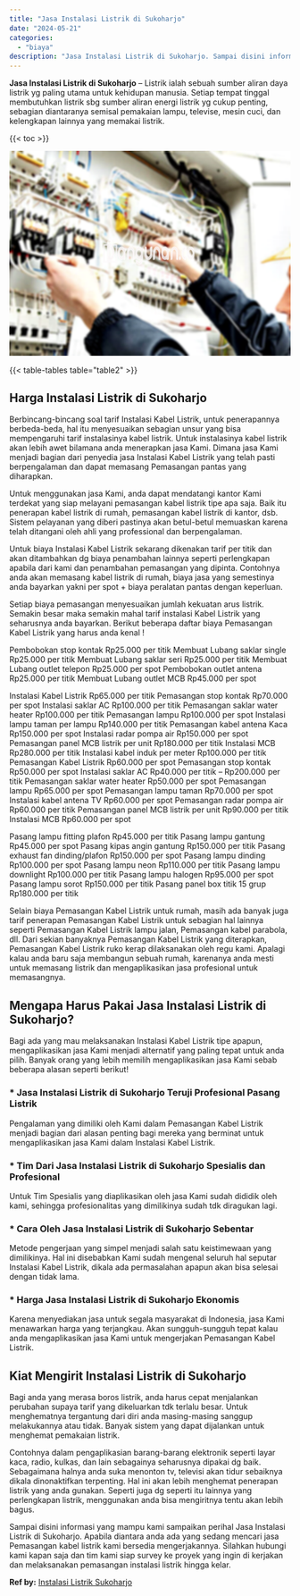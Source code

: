 ```yaml
---
title: "Jasa Instalasi Listrik di Sukoharjo"
date: "2024-05-21"
categories: 
  - "biaya"
description: "Jasa Instalasi Listrik di Sukoharjo. Sampai disini informasi yang mampu kami sampaikan perihal Jasa Instalasi Listrik di Sukoharjo. Apabila diantara anda ada..."
---
```


**Jasa Instalasi Listrik di Sukoharjo** – Listrik ialah sebuah sumber aliran daya listrik yg paling utama untuk kehidupan manusia. Setiap tempat tinggal membutuhkan listrik sbg sumber aliran energi listrik yg cukup penting, sebagian diantaranya semisal pemakaian lampu, televise, mesin cuci, dan kelengkapan lainnya yang memakai listrik.

{{< toc >}}

![Jasa Instalasi Listrik di Sukoharjo](/images/instalasi-listrik-murah16.png)

{{< table-tables table="table2" >}}

## Harga Instalasi Listrik di Sukoharjo

Berbincang-bincang soal tarif Instalasi Kabel Listrik, untuk penerapannya berbeda-beda, hal itu menyesuaikan sebagian unsur yang bisa mempengaruhi tarif instalasinya kabel listrik. Untuk instalasinya kabel listrik akan lebih awet bilamana anda menerapkan jasa Kami. Dimana jasa Kami menjadi bagian dari penyedia jasa Instalasi Kabel Listrik yang telah pasti berpengalaman dan dapat memasang Pemasangan pantas yang diharapkan.

Untuk menggunakan jasa Kami, anda dapat mendatangi kantor Kami terdekat yang siap melayani pemasangan kabel listrik tipe apa saja. Baik itu penerapan kabel listrik di rumah, pemasangan kabel listrik di kantor, dsb. Sistem pelayanan yang diberi pastinya akan betul-betul memuaskan karena telah ditangani oleh ahli yang professional dan berpengalaman.

Untuk biaya Instalasi Kabel Listrik sekarang dikenakan tarif per titik dan akan ditambahkan dg biaya penambahan lainnya seperti perlengkapan apabila dari kami dan penambahan pemasangan yang dipinta. Contohnya anda akan memasang kabel listrik di rumah, biaya jasa yang semestinya anda bayarkan yakni per spot + biaya peralatan pantas dengan keperluan.

Setiap biaya pemasangan menyesuaikan jumlah kekuatan arus listrik. Semakin besar maka semakin mahal tarif instalasi Kabel Listrik yang seharusnya anda bayarkan. Berikut beberapa daftar biaya Pemasangan Kabel Listrik yang harus anda kenal !

Pembobokan stop kontak Rp25.000 per titik Membuat Lubang saklar single Rp25.000 per titik Membuat Lubang saklar seri Rp25.000 per titik Membuat Lubang outlet telepon Rp25.000 per spot Pembobokan outlet antena Rp25.000 per titik Membuat Lubang outlet MCB Rp45.000 per spot

Instalasi Kabel Listrik Rp65.000 per titik Pemasangan stop kontak Rp70.000 per spot Instalasi saklar AC Rp100.000 per titik Pemasangan saklar water heater Rp100.000 per titik Pemasangan lampu Rp100.000 per spot Instalasi lampu taman per lampu Rp140.000 per titik Pemasangan kabel antena Kaca Rp150.000 per spot Instalasi radar pompa air Rp150.000 per spot Pemasangan panel MCB listrik per unit Rp180.000 per titik Instalasi MCB Rp280.000 per titik Instalasi kabel induk per meter Rp100.000 per titik Pemasangan Kabel Listrik Rp60.000 per spot Pemasangan stop kontak Rp50.000 per spot Instalasi saklar AC Rp40.000 per titik – Rp200.000 per titik Pemasangan saklar water heater Rp50.000 per spot Pemasangan lampu Rp65.000 per spot Pemasangan lampu taman Rp70.000 per spot Instalasi kabel antena TV Rp60.000 per spot Pemasangan radar pompa air Rp60.000 per titik Pemasangan panel MCB listrik per unit Rp90.000 per titik Instalasi MCB Rp60.000 per spot

Pasang lampu fitting plafon Rp45.000 per titik Pasang lampu gantung Rp45.000 per spot Pasang kipas angin gantung Rp150.000 per titik Pasang exhaust fan dinding/plafon Rp150.000 per spot Pasang lampu dinding Rp100.000 per spot Pasang lampu neon Rp110.000 per titik Pasang lampu downlight Rp100.000 per titik Pasang lampu halogen Rp95.000 per spot Pasang lampu sorot Rp150.000 per titik Pasang panel box titik 15 grup Rp180.000 per titik

Selain biaya Pemasangan Kabel Listrik untuk rumah, masih ada banyak juga tarif penerapan Pemasangan Kabel Listrik untuk sebagian hal lainnya seperti Pemasangan Kabel Listrik lampu jalan, Pemasangan kabel parabola, dll. Dari sekian banyaknya Pemasangan Kabel Listrik yang diterapkan, Pemasangan Kabel Listrik ruko kerap dilaksanakan oleh regu kami. Apalagi kalau anda baru saja membangun sebuah rumah, karenanya anda mesti untuk memasang listrik dan mengaplikasikan jasa profesional untuk memasangnya.

## Mengapa Harus Pakai Jasa Instalasi Listrik di Sukoharjo?

Bagi ada yang mau melaksanakan Instalasi Kabel Listrik tipe apapun, mengaplikasikan jasa Kami menjadi alternatif yang paling tepat untuk anda pilih. Banyak orang yang lebih memilih mengaplikasikan jasa Kami sebab beberapa alasan seperti berikut!

### \* Jasa Instalasi Listrik di Sukoharjo Teruji Profesional Pasang Listrik

Pengalaman yang dimiliki oleh Kami dalam Pemasangan Kabel Listrik menjadi bagian dari alasan penting bagi mereka yang berminat untuk mengaplikasikan jasa Kami dalam Instalasi Kabel Listrik.

### \* Tim Dari Jasa Instalasi Listrik di Sukoharjo Spesialis dan Profesional

Untuk Tim Spesialis yang diaplikasikan oleh jasa Kami sudah dididik oleh kami, sehingga profesionalitas yang dimilikinya sudah tdk diragukan lagi.

### \* Cara Oleh Jasa Instalasi Listrik di Sukoharjo Sebentar

Metode pengerjaan yang simpel menjadi salah satu keistimewaan yang dimilikinya. Hal ini disebabkan Kami sudah mengenal seluruh hal seputar Instalasi Kabel Listrik, dikala ada permasalahan apapun akan bisa selesai dengan tidak lama.

### \* Harga Jasa Instalasi Listrik di Sukoharjo Ekonomis

Karena menyediakan jasa untuk segala masyarakat di Indonesia, jasa Kami menawarkan harga yang terjangkau. Akan sungguh-sungguh tepat kalau anda mengaplikasikan jasa Kami untuk mengerjakan Pemasangan Kabel Listrik.

## Kiat Mengirit Instalasi Listrik di Sukoharjo


Bagi anda yang merasa boros listrik, anda harus cepat menjalankan perubahan supaya tarif yang dikeluarkan tdk terlalu besar. Untuk menghematnya tergantung dari diri anda masing-masing sanggup melakukannya atau tidak. Banyak sistem yang dapat dijalankan untuk menghemat pemakaian listrik.

Contohnya dalam pengaplikasian barang-barang elektronik seperti layar kaca, radio, kulkas, dan lain sebagainya seharusnya dipakai dg baik. Sebagaimana halnya anda suka menonton tv, televisi akan tidur sebaiknya dikala dinonaktifkan terpenting. Hal ini akan lebih menghemat penerapan listrik yang anda gunakan. Seperti juga dg seperti itu lainnya yang perlengkapan listrik, menggunakan anda bisa mengiritnya tentu akan lebih bagus.

Sampai disini informasi yang mampu kami sampaikan perihal Jasa Instalasi Listrik di Sukoharjo. Apabila diantara anda ada yang sedang mencari jasa Pemasangan kabel listrik kami bersedia mengerjakannya. Silahkan hubungi kami kapan saja dan tim kami siap survey ke proyek yang ingin di kerjakan dan melaksanakan pemasangan instalasi listrik hingga kelar.

**Ref by:** [Instalasi Listrik Sukoharjo](https://id.wikipedia.org/wiki/Instalasi)
